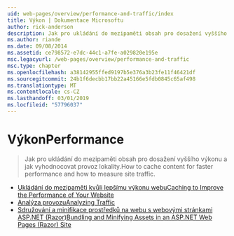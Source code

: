 ```yaml
---
uid: web-pages/overview/performance-and-traffic/index
title: Výkon | Dokumentace Microsoftu
author: rick-anderson
description: Jak pro ukládání do mezipaměti obsah pro dosažení vyššího výkonu a jak vyhodnocovat provoz lokality.
ms.author: riande
ms.date: 09/08/2014
ms.assetid: ce798572-e7dc-44c1-a7fe-a029820e195e
msc.legacyurl: /web-pages/overview/performance-and-traffic
msc.type: chapter
ms.openlocfilehash: a38142955ffed9197b5e376a3b23fe11f46421df
ms.sourcegitcommit: 24b1f6decbb17bb22a45166e5fdb0845c65af498
ms.translationtype: MT
ms.contentlocale: cs-CZ
ms.lasthandoff: 03/01/2019
ms.locfileid: "57796037"
---
```

<a name="performance"></a><span data-ttu-id="0b0f8-103">Výkon</span><span class="sxs-lookup"><span data-stu-id="0b0f8-103">Performance</span></span>
====================
> <span data-ttu-id="0b0f8-104">Jak pro ukládání do mezipaměti obsah pro dosažení vyššího výkonu a jak vyhodnocovat provoz lokality.</span><span class="sxs-lookup"><span data-stu-id="0b0f8-104">How to cache content for faster performance and how to measure site traffic.</span></span>


- [<span data-ttu-id="0b0f8-105">Ukládání do mezipaměti kvůli lepšímu výkonu webu</span><span class="sxs-lookup"><span data-stu-id="0b0f8-105">Caching to Improve the Performance of Your Website</span></span>](15-caching-to-improve-the-performance-of-your-website.md)
- [<span data-ttu-id="0b0f8-106">Analýza provozu</span><span class="sxs-lookup"><span data-stu-id="0b0f8-106">Analyzing Traffic</span></span>](14-analyzing-traffic.md)
- [<span data-ttu-id="0b0f8-107">Sdružování a minifikace prostředků na webu s webovými stránkami ASP.NET (Razor)</span><span class="sxs-lookup"><span data-stu-id="0b0f8-107">Bundling and Minifying Assets in an ASP.NET Web Pages (Razor) Site</span></span>](bundling-and-minifying-assets-in-an-aspnet-web-pages-razor-site.md)
